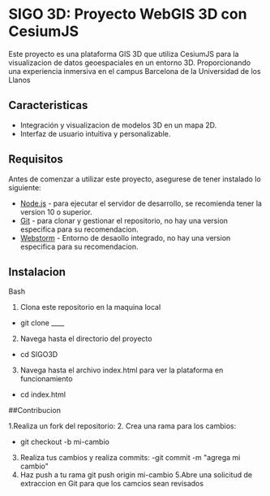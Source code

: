 # SIGO 3D: Proyecto WebGIS 3D con CesiumJS

Este proyecto es una plataforma GIS 3D que utiliza CesiumJS para la visualizacion de datos geoespaciales en un entorno 3D. Proporcionando una experiencia inmersiva en el campus Barcelona de la Universidad de los Llanos

## Caracteristicas

- Integración y visualizacion de modelos 3D en un mapa 2D.
- Interfaz de usuario intuitiva y personalizable.

## Requisitos

Antes de comenzar a utilizar este proyecto, asegurese de tener instalado lo siguiente:
- [Node.js](https://nodejs.org/) - para ejecutar el servidor de desarrollo, se recomienda tener la version 10 o superior.
- [Git](https://git-scm.com/) - para clonar y gestionar el repositorio, no hay una version especifica para su recomendacion.
-  [Webstorm](https://www.jetbrains.com/webstorm/download/) - Entorno de desaollo integrado, no hay una version especifica para su recomendacion.

## Instalacion

Bash

1. Clona este repositorio en la maquina local
- git clone ____
2. Navega hasta el directorio del proyecto
- cd SIGO3D
3. Navega hasta el archivo index.html para ver la plataforma en funcionamiento
- cd index.html

##Contribucion

1.Realiza un fork del repositorio:
2. Crea una rama para los cambios:
- git checkout -b mi-cambio
3. Realiza tus cambios y realiza commits:
-git commit -m "agrega mi cambio"
4. Haz push a tu rama
 git push origin mi-cambio
5.Abre una solicitud de extraccion en Git para que los camcios sean revisados

  


